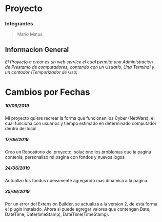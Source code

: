 Proyecto
==================================
### Integrantes 
> Mario Matus

## Informacion General

###### El Proyecto a crear es un web service el cual permita una Administracion de Prestamo de computadores, contando con un Usuario, Una Terminal y un contador (Temporizador de Uso)

Cambios por Fechas
==================
##### 10/06/2019
Mi proyecto quiere recrear la forma que funcionan los Cyber (NetWars), el cual funciona con usuarios y tiempo estimado en determinado computador dentro del local
##### 17/06/2019
Creo un Repositorio del proyecto, soluciono los problemas que la pagina contenia, personalizo mi pagina con fondos y nuevos logos.
##### 24/06/2019
Actualizo los fondos nuevamente agregando mas dinamica a la pagina.
##### 25/06/2019
Por un error del Extension Builder, se actualiza a la version 2, de esta forma el plugin instalado, Ahora si puede agregar valores que contengan Date, DateTime, Date(timeStamp), DateTime(TimeStamp).
